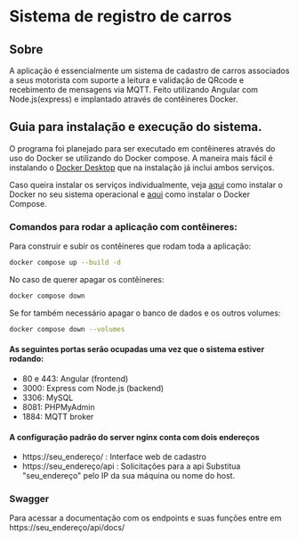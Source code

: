 # Sistema de registro de carros

## Sobre
A aplicação é essencialmente um sistema de cadastro de carros associados a seus motorista com suporte a leitura e validação de QRcode e recebimento de mensagens via MQTT.
Feito utilizando Angular com Node.js(express) e implantado através de contêineres Docker.

## Guia para instalação e execução do sistema.

O programa foi planejado para ser executado em contêineres através do uso do Docker se utilizando do Docker compose. A maneira mais fácil é instalando o [Docker Desktop](https://www.docker.com/products/docker-desktop/) que na instalação já inclui ambos serviços.

Caso queira instalar os serviços individualmente, veja [aqui](https://docs.docker.com/engine/install/) como instalar o Docker no seu sistema operacional e [aqui](https://docs.docker.com/compose/install/) como instalar o Docker Compose.

### Comandos para rodar a aplicação com contêineres:

Para construir e subir os contêineres que rodam toda a aplicação:
~~~bash
docker compose up --build -d
~~~

No caso de querer apagar os contêineres:
~~~bash
docker compose down
~~~

Se for também necessário apagar o banco de dados e os outros volumes:
~~~bash
docker compose down --volumes
~~~

#### As seguintes portas serão ocupadas uma vez que o sistema estiver rodando:

* 80 e 443: Angular (frontend)
* 3000: Express com Node.js (backend)
* 3306: MySQL
* 8081: PHPMyAdmin
* 1884: MQTT broker

#### A configuração padrão do server nginx conta com dois endereços

* https://seu_endereço/ : Interface web de cadastro
* https://seu_endereço/api : Solicitações para a api
Substitua "seu_endereço" pelo IP da sua máquina ou nome do host.

### Swagger

Para acessar a documentação com os endpoints e suas funções entre em https://seu_endereço/api/docs/
